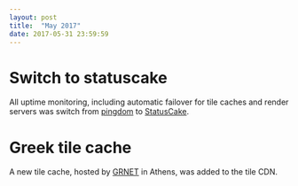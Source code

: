 ```yaml
---
layout: post
title:  "May 2017"
date: 2017-05-31 23:59:59
---
```


# Switch to statuscake

All uptime monitoring, including automatic failover for tile caches and render servers was switch from [pingdom](pingdom.com) to [StatusCake](statuscake.com).

# Greek tile cache

A new tile cache, hosted by [GRNET](https://grnet.gr/en/) in Athens, was added to the tile CDN.
